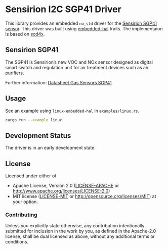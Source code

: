 # Sensirion I2C SGP41 Driver

This library provides an embedded `no_std` driver for the [Sensirion SGP41 sensor](https://www.sensirion.com/en/environmental-sensors/gas-sensors/sgp41/). This driver was built using [embedded-hal](https://docs.rs/embedded-hal/) traits. The implementaion is based on [scd4x](https://github.com/hauju/scd4x-rs.git).

## Sensirion SGP41

The SGP41 is Sensirion’s new VOC and NOx sensor designed as digital smart switch and regulation unit for air treatment devices such as air purifiers. 

Further information: [Datasheet Gas Sensors SGP41](https://www.sensirion.com/fileadmin/user_upload/customers/sensirion/Dokumente/9_Gas_Sensors/Datasheets/Sensirion_Gas_Sensors_Datasheet_SGP41.pdf)

## Usage

See an example using `linux-embedded-hal` in `examples/linux.rs`.
```bash
cargo run --example linux
```

## Development Status

The driver is in an early development state.

## License

Licensed under either of

 * Apache License, Version 2.0 ([LICENSE-APACHE](LICENSE-APACHE) or
   http://www.apache.org/licenses/LICENSE-2.0)
 * MIT license ([LICENSE-MIT](LICENSE-MIT) or
   http://opensource.org/licenses/MIT) at your option.

### Contributing

Unless you explicitly state otherwise, any contribution intentionally submitted
for inclusion in the work by you, as defined in the Apache-2.0 license, shall
be dual licensed as above, without any additional terms or conditions.